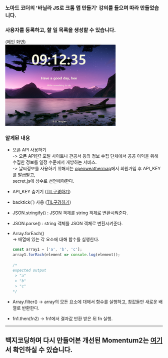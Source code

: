 
### 노마드 코더의 '바닐라 JS로 크롬 앱 만들기' 강의를 들으며 따라 만들었습니다.  

### 사용자를 등록하고, 할 일 목록을 생성할 수 있습니다.  

(메인 화면)  
<img src="images/example.png" width="70%"></img>
  
### 알게된 내용
- 오픈 API 사용하기  
  -> 오픈 API란? 포털 사이트나 관공서 등의 정보 수집 단체에서 공공 이익을 위해 수집한 정보를 일정 수준에서 개방하는 서비스.  
  -> 날씨정보를 사용하기 위해서는 [openweathermap](https://openweathermap.org/)에서 회원가입 후 API_KEY를 발급받고,   
      secret.js에 상수로 선언해야한다.  
- API_KEY 숨기기 ([TIL구경하기](https://github.com/SeongheeJeon/TIL/blob/master/JavaScript/API_KEY%20%EC%88%A8%EA%B8%B0%EA%B8%B0.md))
- backtick(`) 사용  ([TIL구경하기](https://github.com/SeongheeJeon/TIL/blob/master/JavaScript/backtick(%60).md))  
- JSON.stringify() : JSON 객체를 string 객체로 변환시켜준다.  
- JSON.parse() : string 객체를 JSON 객체로 변환시켜준다.
- Array.forEach()  
  -> 배열에 있는 각 요소에 대해 함수를 실행한다.

  ```jsx
  const array1 = ['a', 'b', 'c'];
  array1.forEach(element => console.log(element));

  /* 
  expected output
   > "a"
   > "b"
   > "c"
  */
  ```

- Array.filter()
  -> array의 모든 요소에 대해서 함수를 실행하고, 참값들만 새로운 배열로 반환한다.

- fn1.then(fn2)
  -> fn1에서 결과값 반환 받은 뒤 fn 실행.

---


## 백지코딩하며 다시 만들어본 개선된 Momentum2는 [여기](https://github.com/SeongheeJeon/Momentum2.git)서 확인하실 수 있습니다.

